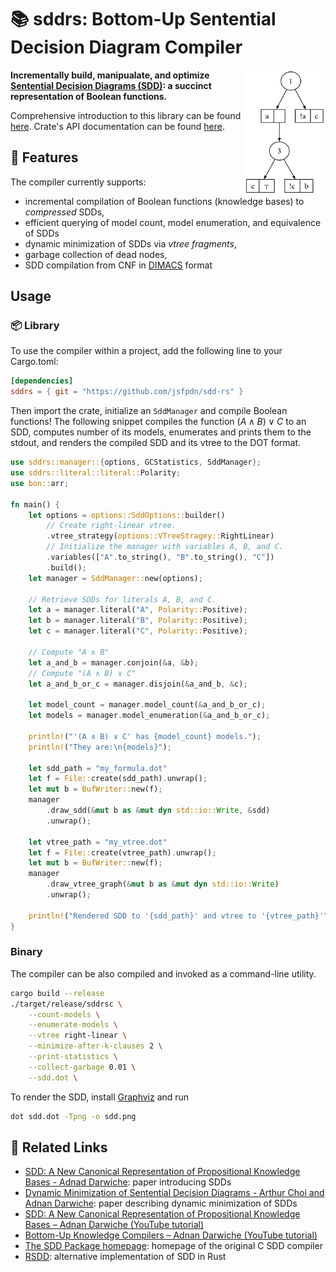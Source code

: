 # :books: sddrs: Bottom-Up Sentential Decision Diagram Compiler

<img align="right" margin="10px 0 10px 10px" width="130" height="200" src="static/sdd.png" alt="SDD for (A ∧ B) ∨ C">

**Incrementally build, manipualate, and optimize
[Sentential Decision Diagrams (SDD)](https://en.wikipedia.org/wiki/Sentential_decision_diagram):
a succinct representation of Boolean functions.**

<!-- TODO: FIx links. -->
Comprehensive introduction to this library can be found [here](https://github.com/jsfpdn/sdd-rs/).
Crate's API documentation can be found [here](https://github.com/jsfpdn/sdd-rs/).

## :tada: Features

The compiler currently supports:

* incremental compilation of Boolean functions (knowledge bases) to *compressed* SDDs,
* efficient querying of model count, model enumeration, and equivalence of SDDs
* dynamic minimization of SDDs via *vtree fragments*,
* garbage collection of dead nodes,
* SDD compilation from CNF in
  [DIMACS](https://www21.in.tum.de/~lammich/2015_SS_Seminar_SAT/resources/dimacs-cnf.pdf) format

## Usage

### :package: Library

To use the compiler within a project, add the following line to your Cargo.toml:

```toml
[dependencies]
sddrs = { git = "https://github.com/jsfpdn/sdd-rs" }
```

Then import the crate, initialize an `SddManager` and compile Boolean functions!
The following snippet compiles the function $(A \land B) \lor C$ to an SDD,
computes number of its models, enumerates and prints them to the stdout,
and renders the compiled SDD and its vtree to the DOT format.

```rust
use sddrs::manager::{options, GCStatistics, SddManager};
use sddrs::literal::literal::Polarity;
use bon::arr;

fn main() {
    let options = options::SddOptions::builder()
        // Create right-linear vtree.
        .vtree_strategy(options::VTreeStragey::RightLinear)
        // Initialize the manager with variables A, B, and C.
        .variables(["A".to_string(), "B".to_string(), "C"])
        .build();
    let manager = SddManager::new(options);

    // Retrieve SDDs for literals A, B, and C.
    let a = manager.literal("A", Polarity::Positive);
    let b = manager.literal("B", Polarity::Positive);
    let c = manager.literal("C", Polarity::Positive);

    // Compute "A ∧ B"
    let a_and_b = manager.conjoin(&a, &b);
    // Compute "(A ∧ B) ∨ C"
    let a_and_b_or_c = manager.disjoin(&a_and_b, &c);

    let model_count = manager.model_count(&a_and_b_or_c);
    let models = manager.model_enumeration(&a_and_b_or_c);

    println!("'(A ∧ B) ∨ C' has {model_count} models.");
    println!("They are:\n{models}");

    let sdd_path = "my_formula.dot"
    let f = File::create(sdd_path).unwrap();
    let mut b = BufWriter::new(f);
    manager
        .draw_sdd(&mut b as &mut dyn std::io::Write, &sdd)
        .unwrap();

    let vtree_path = "my_vtree.dot"
    let f = File::create(vtree_path).unwrap();
    let mut b = BufWriter::new(f);
    manager
        .draw_vtree_graph(&mut b as &mut dyn std::io::Write)
        .unwrap();

    println!("Rendered SDD to '{sdd_path}' and vtree to '{vtree_path}'");
}
```

### Binary

The compiler can be also compiled and invoked as a command-line utility.

```sh
cargo build --release
./target/release/sddrsc \
    --count-models \
    --enumerate-models \
    --vtree right-linear \
    --minimize-after-k-clauses 2 \
    --print-statistics \
    --collect-garbage 0.01 \
    --sdd.dot \
```

To render the SDD, install [Graphviz](https://graphviz.org/) and run

```sh
dot sdd.dot -Tpng -o sdd.png
```

## :page_with_curl: Related Links

* [SDD: A New Canonical Representation of Propositional Knowledge Bases - Adnad Darwiche](http://reasoning.cs.ucla.edu/fetch.php?id=121&type=pdf):
  paper introducing SDDs
* [Dynamic Minimization of Sentential Decision Diagrams - Arthur Choi and Adnan Darwiche](http://reasoning.cs.ucla.edu/fetch.php?id=128&type=pdf):
  paper describing dynamic minimization of SDDs
* [SDD: A New Canonical Representation of Propositional Knowledge Bases – Adnan Darwiche (YouTube tutorial)](https://www.youtube.com/watch?v=_5Estmve91o)
* [Bottom-Up Knowledge Compilers – Adnan Darwiche (YouTube tutorial)](https://www.youtube.com/watch?v=8yZapazT9Ls)
* [The SDD Package homepage](http://reasoning.cs.ucla.edu/sdd/): homepage of the original C SDD compiler
* [RSDD](https://github.com/neuppl/rsdd): alternative implementation of SDD in Rust
